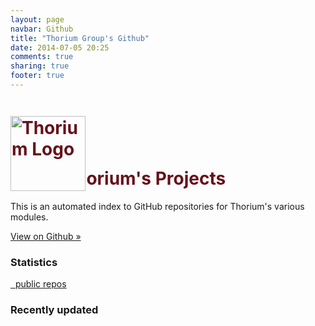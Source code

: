```yaml
---
layout: page
navbar: Github
title: "Thorium Group's Github"
date: 2014-07-05 20:25
comments: true
sharing: true
footer: true
---
```


<!-- stolen and hacked from http://carlboettiger.info/software.html -->

<style>
/* don't display the page header, we use a *huge* jumbotron in the content. */
header.page-header {
    display: none;
}
</style>

<div class="jumbotron" style="background: url(../images/thorium-background.png);">
    <h1 style="color: #66121b;"><img class="no-border" src="{{root_url }}/images/thorium_logo_red_small.png" alt="Thorium Logo" width="120" style="vertical-align: bottom; padding-right: .05em; position: relative; bottom: -0.1em;">orium's Projects</h1>
    <p>
        This is an automated index to GitHub repositories for Thorium's
        various modules.
    </p>
    <p class="clearfix">
        <a class="nuke-btn btn-primary btn-lg pull-right" role="button" href="https://github.com/{{ site.github_user }}/">
            View on Github »
        </a>
    </p>
</div>
<div class="row">
    <div id="statistics" class="col-md-3">
        <div class="panel panel-primary">
            <div class="panel-heading">
                <h3 class="panel-title">Statistics</h3>
            </div>
            <div class="panel-body">
                <p>
                    <a href="https://github.com/{{ site.github_user }}/repositories"><span id="num-repos">&nbsp;</span> public repos</a>
                    <br>
                </p>
            </div>
        </div>
    </div>
    <div id="recently-updated" class="col-md-9">
        <div class="panel panel-primary">
            <div class="panel-heading">
                <h3 class="panel-title">Recently updated</h3>
            </div>
            <ul id="recently-updated-repos" class="list-group"></ul>
        </div>
    </div>
</div>
<div id="repos" class="row"></div>


<script src="{{ root_url }}/javascripts/strftime.js" type="text/javascript"></script>
<script type="text/javascript">
(function ($, undefined) {

  // Put custom repo URL's in this object, keyed by repo name.
  var repoUrls = {
  };
  // Put custom repo descriptions in this object, keyed by repo name.
  var repoDescriptions = {
  };

  function repoUrl(repo) {
    return repoUrls[repo.name] || repo.html_url;
  }
  function repoDescription(repo) {
    return repoDescriptions[repo.name] || repo.description;
  }

  function addRecentlyUpdatedRepo(repo) {
      var $item = $(
          '<li class="list-group-item">' +
              '<strong><a class="name"></a></strong> ' +
              '<small class="meta text-muted">' +
                  '<span class="glyphicon glyphicon-calendar"></span> <span class="time"></span> ' +
                  '<span class="glyphicon glyphicon-exclamation-sign"></span> <span class="open_issues"></span> ' +
                  '<span class="glyphicon glyphicon-eye-open"></span> <span class="watchers"></span> ' +
                  '<span class="glyphicon glyphicon-cutlery"></span> <span class="forks"></span> ' +
              '</small>' +
          '</li>'
      );

    $item.find('.name').attr("href", repo.html_url).text(repo.name);

    $item.find('.time').text(strftime("%h %e, %Y", repo.pushed_at));
    $item.find('.open_issues').text(repo.open_issues + " issues");
    $item.find('.watchers').text(repo.watchers + " watchers");
    $item.find('.forks').text(repo.forks + " forks");

    $item.appendTo("#recently-updated-repos");
  }

  function addRepo(repo) {
      var $item = $(
          '<div class="repo col-md-4 col-sm-6">' +
              '<div class="panel panel-default">' +
                  '<div class="panel-heading">' +
                      '<a class="gh-repo-link name" role="button"></a>' +
                      '<span class="language label label-default meta pull-right">' +
                      '</span>' +
                  '</div>' +
                  '<div class="panel-body">' +
                      '<p class="description"></p>' +
                  '</div>' +
              '</div>' +
          '</div>'
      );

    $item.find('.repo').addClass((repo.language || '').toLowerCase());
    $item.find('.name').text(repo.name);
    $item.find('a.gh-repo-link').attr("href", repoUrl(repo));
    $item.find('.language').text(repo.language);
    $item.find('.description').text(repoDescription(repo));

    $item.appendTo("#repos");
  }

  $.getJSON("https://api.github.com/users/{{ site.github_user }}/repos?per_page=100&callback=?", function (result) {
    var repos = result.data;

    $(function () {
      $("#num-repos").text(repos.length);

      // Convert pushed_at to Date.
      $.each(repos, function (i, repo) {
        repo.pushed_at = new Date(repo.pushed_at);

        var weekHalfLife  = 1.146 * Math.pow(10, -9);

        var pushDelta    = (new Date) - Date.parse(repo.pushed_at);
        var createdDelta = (new Date) - Date.parse(repo.created_at);

        var weightForPush = 1;
        var weightForWatchers = 1.314 * Math.pow(10, 7);

        repo.hotness = weightForPush * Math.pow(Math.E, -1 * weekHalfLife * pushDelta);
        repo.hotness += weightForWatchers * repo.watchers / createdDelta;
      });

      // Sort by highest # of watchers.
      repos.sort(function (a, b) {
        if (a.hotness < b.hotness) return 1;
        if (b.hotness < a.hotness) return -1;
        return 0;
      });

      $.each(repos, function (i, repo) {
        addRepo(repo);
      });

      // Sort by most-recently pushed to.
      repos.sort(function (a, b) {
        if (a.pushed_at < b.pushed_at) return 1;
        if (b.pushed_at < a.pushed_at) return -1;
        return 0;
      });

      $.each(repos.slice(0, 3), function (i, repo) {
        addRecentlyUpdatedRepo(repo);
      });
    });
  });

})(jQuery);
</script>


